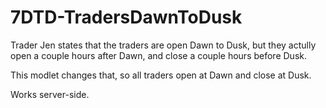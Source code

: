 # 7DTD-TradersDawnToDusk

Trader Jen states that the traders are open Dawn to Dusk, but they actully open a couple hours after Dawn, and close a couple hours before Dusk.

This modlet changes that, so all traders open at Dawn and close at Dusk.

Works server-side.
